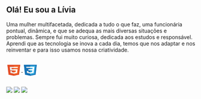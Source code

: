 ## Olá! Eu sou a Lívia  
Uma mulher multifacetada, dedicada a tudo o que faz, uma funcionária pontual, dinâmica, e que se adequa as mais diversas situações e problemas. Sempre fui muito curiosa, dedicada aos estudos e responsável. Aprendi que as tecnologia se inova a cada dia, temos que nos adaptar e nos reinventar e para isso usamos nossa criatividade.
 <div>
  <a href="https://github.com/livbrandao">

<div>
<div style="display: inline_block"><br>
  <img align="center" alt="Rafa-HTML" height="30" width="40" src="https://raw.githubusercontent.com/devicons/devicon/master/icons/html5/html5-original.svg">
  <img align="center" alt="Rafa-CSS" height="30" width="40" src="https://raw.githubusercontent.com/devicons/devicon/master/icons/css3/css3-original.svg">

</div>
  
  ##
  
  <div>
  <a href = "mailto: liviatoledo27@gmail.com"><img src="https://img.shields.io/badge/-Gmail-%23EA4335?style=for-the-badge&logo=gmail&logoColor=white" target="_blank"></a>
  <a href="https://www.linkedin.com/in/liviatbrandao/" target="_blank"><img src="https://img.shields.io/badge/-LinkedIn-%230077B5?style=for-the-badge&logo=linkedin&logoColor=white" target="_blank"></a>
  <a href="https://instagram.com/livtbrandao" target="_blank"><img src="https://img.shields.io/badge/-Instagram-%23E4405F?style=for-the-badge&logo=instagram&logoColor=white" target="_blank"></a>
</div>
